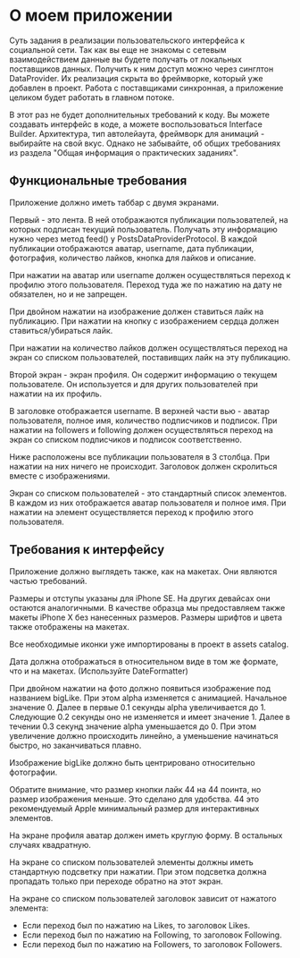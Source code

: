 # О моем приложении

Суть задания в реализации пользовательского интерфейса к социальной сети. Так как вы еще не знакомы с сетевым взаимодействием данные вы будете получать от локальных поставщиков данных. Получить к ним доступ можно через синглтон DataProvider. Их реализация скрыта во фреймворке, который уже добавлен в проект. Работа с поставщиками синхронная, а приложение целиком будет работать в главном потоке.

В этот раз не будет дополнительных требований к коду. Вы можете создавать интерфейс в коде, а можете воспользоваться Interface Builder. Архитектура, тип автолейаута, фреймворк для анимаций - выбирайте на свой вкус. Однако не забывайте, об общих требованиях из раздела "Общая информация о практических заданиях".

## Функциональные требования

Приложение должно иметь таббар с двумя экранами. 

Первый - это лента. В ней отображаются публикации пользователей, на которых подписан текущий пользователь. Получать эту информацию нужно через метод feed() у PostsDataProviderProtocol. В каждой публикации отображаются аватар, username, дата публикации, фотография, количество лайков, кнопка для лайков и описание.

При нажатии на аватар или username должен осуществляться переход к профилю этого пользователя. Переход туда же по нажатию на дату не обязателен, но и не запрещен.

При двойном нажатии на изображение должен ставиться лайк на публикацию. При нажатии на кнопку с изображением сердца должен ставиться/убираться лайк.

При нажатии на количество лайков должен осуществляться переход на экран со списком пользователей, поставивщих лайк на эту публикацию.

Второй экран - экран профиля. Он содержит информацию о текущем пользователе. Он используется и для других пользователей при нажатии на их профиль. 

В заголовке отображается username. В верхней части вью - аватар пользователя, полное имя, количество подписчиков и подписок. При нажатии на followers и following должен осуществляться переход на экран со списком подписчиков и подписок соответственно.

Ниже расположены все публикации пользователя в 3 столбца. При нажатии на них ничего не происходит. Заголовок должен скролиться вместе с изображениями.

Экран со списком пользователей - это стандартный список элементов. В каждом из них отображается аватар пользователя и полное имя. При нажатии на элемент осуществляется переход к профилю этого пользователя.

## Требования к интерфейсу

Приложение должно выглядеть также, как на макетах. Они являются частью требований.

Размеры и отступы указаны для iPhone SE. На других девайсах они остаются аналогичными. В качестве образца мы предоставляем также макеты iPhone X без нанесенных размеров. Размеры шрифтов и цвета также отображены на макетах.

Все необходимые иконки уже импортированы в проект в assets catalog.

Дата должна отображаться в относительном виде в том же формате, что и на макетах. (Используйте DateFormatter)

При двойном нажатии на фото должно появиться изображение под названием bigLike. При этом alpha изменяется с анимацией. Начальное значение 0. Далее в первые 0.1 секунды alpha увеличивается до 1. Следующие 0.2 секунды оно не изменяется и имеет значение 1. Далее в течении 0.3 секунд значение alpha уменьшается до 0. При этом увеличение должно происходить линейно, а уменьшение начинаться быстро, но заканчиваться плавно.

Изображение bigLike должно быть центрировано относительно фотографии.

Обратите внимание, что размер кнопки лайк 44 на 44 поинта, но размер изображения меньше. Это сделано для удобства. 44 это рекомендуемый Apple минимальный размер для интерактивных элементов.

На экране профиля аватар должен иметь круглую форму. В остальных случаях квадратную.

На экране со списком пользователей элементы должны иметь стандартную подсветку при нажатии. При этом подсветка должна пропадать только при переходе обратно на этот экран.

На экране со списком пользователей заголовок зависит от нажатого элемента:

* Если переход был по нажатию на Likes, то заголовок Likes.
* Если переход был по нажатию на Following, то заголовок Following.
* Если переход был по нажатию на Followers, то заголовок Followers.
